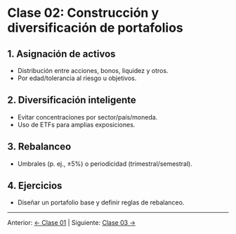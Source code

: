 # Clase 02: Construcción y diversificación de portafolios

## 1. Asignación de activos
- Distribución entre acciones, bonos, liquidez y otros.
- Por edad/tolerancia al riesgo u objetivos.

## 2. Diversificación inteligente
- Evitar concentraciones por sector/país/moneda.
- Uso de ETFs para amplias exposiciones.

## 3. Rebalanceo
- Umbrales (p. ej., ±5%) o periodicidad (trimestral/semestral).

## 4. Ejercicios
- Diseñar un portafolio base y definir reglas de rebalanceo.

---
Anterior: [← Clase 01](Clase_01_Principios_de_Inversion_a_Largo_Plazo.md) | Siguiente: [Clase 03 →](Clase_03_Herramientas_y_Estrategias_Largo_Plazo.md)
